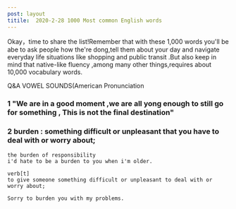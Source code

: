 ```yaml
---
post: layout
titile:  2020-2-28 1000 Most common English words
---
```

Okay，time to share the list!Remember that with these 1,000 words you'll be abe to ask people how the're dong,tell them about your day and navigate everyday life situations like shopping and public transit .But also keep in mind that native-like fluency ,among many other things,requires about 10,000 vocabulary words.<br>

Q&A VOWEL SOUNDS(American Pronunciation

###  ﻿1  	      "We are in a good moment ,we are all yong enough to still go for something , This is not the final destination"

### 2 burden : something difficult or unpleasant that you have to deal with or worry about;
	
	the burden of responsibility
	i'd hate to be a burden to you when i'm older.
	
	verb[t]
	to give someone something difficult or unpleasant to deal with or worry about;
	
	Sorry to burden you with my problems.







